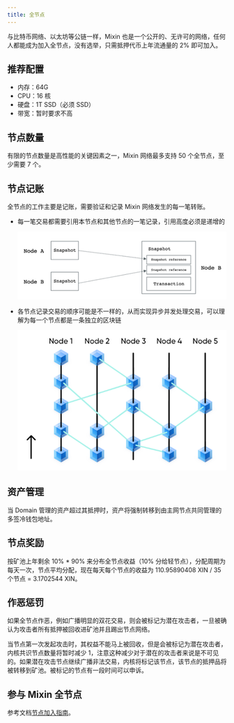 ```yaml
---
title: 全节点
---
```


与比特币网络、以太坊等公链一样，Mixin 也是一个公开的、无许可的网络，任何人都能成为加入全节点，没有选举，只需抵押代币上年流通量的 2% 即可加入。

## 推荐配置

- 内存：64G
- CPU：16 核
- 硬盘：1T SSD（必须 SSD）
- 带宽：暂时要求不高

## 节点数量

有限的节点数量是高性能的关键因素之一，Mixin 网络最多支持 50 个全节点，至少需要 7 个。

## 节点记账

全节点的工作主要是记账，需要验证和记录 Mixin 网络发生的每一笔转账。

- 每一笔交易都需要引用本节点和其他节点的一笔记录，引用高度必须是递增的

  ![交易引用](./full-node-transaction.png)
- 各节点记录交易的顺序可能是不一样的，从而实现异步并发处理交易，可以理解为每一个节点都是一条独立的区块链

  ![DAG](./full-node-dag.png)

## 资产管理

当 Domain 管理的资产超过其抵押时，资产将强制转移到由主网节点共同管理的多签冷钱包地址。

## 节点奖励

按矿池上年剩余 10% * 90% 来分布全节点收益（10% 分给轻节点），分配周期为每天一次，节点平均分配，现在每天每个节点的收益为 110.95890408 XIN / 35 个节点 = 3.1702544 XIN。

## 作恶惩罚

如果全节点作恶，例如广播明显的双花交易，则会被标记为潜在攻击者，一旦被确认为攻击者所有抵押被回收进矿池并且踢出节点网络。

当节点第一次发起攻击时，其权益不能马上被回收，但是会被标记为潜在攻击者，内核共识节点数量将暂时减少 1，注意这种减少对于潜在的攻击者来说是不可见的。如果潜在攻击节点继续广播非法交易，内核将标记该节点，该节点的抵押品将被转移到矿池。被标记的节点有一段时间可以申诉。

## 参与 Mixin 全节点

参考文档[节点加入指南](../guide/full-node-join)。